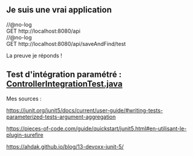 ## Je suis une vrai application


//@no-log  
GET http://localhost:8080/api  
//@no-log  
GET http://localhost:8080/api/saveAndFind/test


La preuve je réponds !

## Test d'intégration paramétré : [ControllerIntegrationTest.java](src%2Ftest%2Fjava%2Fcom%2Fexample%2Fproject%2Fcontroller%2FControllerIntegrationTest.java)



Mes sources :

https://junit.org/junit5/docs/current/user-guide/#writing-tests-parameterized-tests-argument-aggregation

https://pieces-of-code.com/guide/quickstart/junit5.html#en-utilisant-le-plugin-surefire

https://ahdak.github.io/blog/13-devoxx-junit-5/
